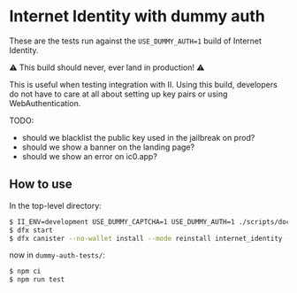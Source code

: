 # Internet Identity with dummy auth

These are the tests run against the `USE_DUMMY_AUTH=1` build of Internet
Identity.

⚠️ This build should never, ever land in production! ⚠️

This is useful when testing integration with II. Using this build, developers
do not have to care at all about setting up key pairs or using
WebAuthentication.

TODO:
* should we blacklist the public key used in the jailbreak on prod?
* should we show a banner on the landing page?
* should we show an error on ic0.app?

## How to use

In the top-level directory:

```bash
$ II_ENV=development USE_DUMMY_CAPTCHA=1 USE_DUMMY_AUTH=1 ./scripts/docker-build
$ dfx start
$ dfx canister --no-wallet install --mode reinstall internet_identity --argument '(null)'
```

now in `dummy-auth-tests/`:

```bash
$ npm ci
$ npm run test
```
